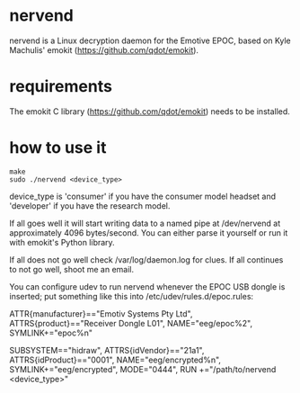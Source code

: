 nervend
=======

nervend is a Linux decryption daemon for the Emotive EPOC, 
based on Kyle Machulis' emokit (https://github.com/qdot/emokit). 

requirements
============

The emokit C library (https://github.com/qdot/emokit) needs to be 
installed.

how to use it
=============

	make
	sudo ./nervend <device_type>

device_type is 'consumer' if you have the consumer model headset
and 'developer' if you have the research model. 

If all goes well it will start writing data to a named pipe at 
/dev/nervend at approximately 4096 bytes/second. You can either
parse it yourself or run it with emokit's Python library.

If all does not go well check /var/log/daemon.log for clues. If all 
continues to not go well, shoot me an email.

You can configure udev to run nervend whenever the EPOC USB dongle
is inserted; put something like this into /etc/udev/rules.d/epoc.rules:

   ATTR{manufacturer}=="Emotiv Systems Pty Ltd", ATTRS{product}=="Receiver Dongle L01", NAME="eeg/epoc%2", SYMLINK+="epoc%n"

   SUBSYSTEM=="hidraw", ATTRS{idVendor}=="21a1", ATTRS{idProduct}=="0001", NAME="eeg/encrypted%n", SYMLINK+="eeg/encrypted", MODE="0444", RUN +="/path/to/nervend <device_type>"
